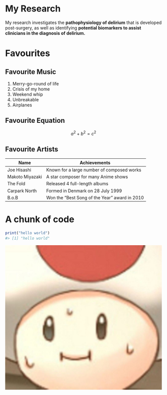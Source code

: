 
<!-- README.md is generated from README.Rmd. Please edit that file -->

# My Research

My research investigates the **pathophysiology of delirium** that is
developed post-surgery, as well as identifying **potential biomarkers to
assist clinicians in the diagnosis of delirium.**

# Favourites

## Favourite Music

1.  Merry-go-round of life
2.  Crisis of my home
3.  Weekend whip
4.  Unbreakable
5.  Airplanes

## Favourite Equation

$$
a^2 + b^2 = c^2
$$

## Favourite Artists

| Name            | Achievements                                  |
|-----------------|-----------------------------------------------|
| Joe Hisashi     | Known for a large number of composed works    |
| Makoto Miyazaki | A star composer for many Anime shows          |
| The Fold        | Released 4 full-length albums                 |
| Carpark North   | Formed in Denmark on 28 July 1999             |
| B.o.B           | Won the “Best Song of the Year” award in 2010 |

# A chunk of code

``` r
print("hello world")
#> [1] "hello world"
```

![](images/toadsweating.png)<!-- -->

